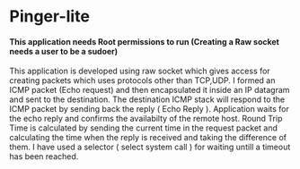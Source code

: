 Pinger-lite
===========

#### This application needs Root permissions to run (Creating a Raw socket needs a user to be a sudoer)

This application is developed using raw socket which gives access for creating packets which uses protocols other than TCP,UDP. I formed an ICMP packet (Echo request) and then encapsulated it inside an IP datagram and sent to the destination. The destination ICMP stack will respond to the ICMP packet by sending back the reply ( Echo Reply ). Application waits for the echo reply and confirms the availabilty of the remote host. Round Trip Time is calculated by sending the current time in the request packet and calculating the time when the reply is received and taking the difference of them. I have used a selector ( select system call ) for waiting untill a timeout has been reached. 
